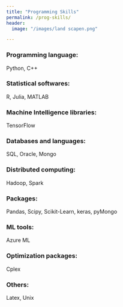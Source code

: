 ```yaml
---
title: "Programming Skills"
permalink: /prog-skills/
header:
  image: "/images/land scapen.png"

---
```


### Programming language:
Python, C++

### Statistical softwares:
R, Julia, MATLAB

### Machine Intelligence libraries:
TensorFlow

### Databases and languages:
SQL, Oracle, Mongo

### Distributed computing:
Hadoop, Spark

### Packages:
Pandas, Scipy, Scikit-Learn, keras, pyMongo

### ML tools:
Azure ML

### Optimization packages:
Cplex

### Others:
Latex, Unix
